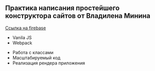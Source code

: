 ## Практика написания простейшего конструктора сайтов от Владилена Минина

[Ссылка на firebase](https://vladilen-constructor.web.app/ "перейти на сайт") <br>

- Vanila JS
- Webpack
+ Работа с классами
+ Масштабируемый код
+ Реализация рендера приложения
